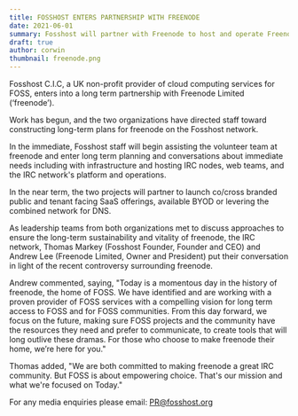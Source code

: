```yaml
---
title: FOSSHOST ENTERS PARTNERSHIP WITH FREENODE
date: 2021-06-01
summary: Fosshost will partner with Freenode to host and operate Freenode IRC.
draft: true
author: corwin
thumbnail: freenode.png
---
```


Fosshost C.I.C, a UK non-profit provider of cloud computing services
for FOSS, enters into a long term partnership with Freenode Limited
(‘freenode’).

Work has begun, and the two organizations have directed staff toward
constructing long-term plans for freenode on the Fosshost network.

In the immediate, Fosshost staff will begin assisting the volunteer
team at freenode and enter long term planning and conversations
about immediate needs including with infrastructure and hosting IRC
nodes, web teams, and the IRC network's platform and operations.

In the near term, the two projects will partner to launch co/cross
branded public and tenant facing SaaS offerings, available BYOD or
levering the combined network for DNS.

As leadership teams from both organizations met to discuss approaches
to ensure the long-term sustainability and vitality of freenode,
the IRC network, Thomas Markey (Fosshost Founder, Founder and CEO)
and Andrew Lee (Freenode Limited, Owner and President) put their
conversation in light of the recent controversy surrounding freenode.

Andrew commented, saying, "Today is a momentous day in the history
of freenode, the home of FOSS.  We have identified and are working
with a proven provider of FOSS services with a compelling vision
for long term access to FOSS and for FOSS communities.  From this
day forward, we focus on the future, making sure FOSS projects and
the community have the resources they need and prefer to communicate,
to create tools that will long outlive these dramas.  For those who
choose to make freenode their home, we’re here for you."

Thomas added, "We are both committed to making freenode a great IRC
community.  But FOSS is about empowering choice.  That's our mission
and what we're focused on Today."

For any media enquiries please email: PR@fosshost.org
